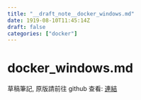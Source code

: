 ```yaml
---
title: "__draft_note__docker_windows.md"
date: 1919-08-10T11:45:14Z
draft: false
categories: ["docker"]
---
```


# docker_windows.md

草稿筆記, 原版請前往 github 查看: [連結](https://github.com/tinghaolai/just-random-note/blob/master/docker/docker_windows.md)